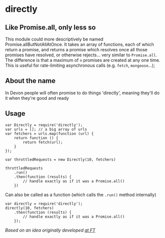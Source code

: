 # directly

## Like Promise.all, only less so

This module could more descriptively be named Promise.allButNotAllAtOnce. It takes an array of functions, each of which return a promise, and returns a promise which resolves once all those promises have resolved, or otherwise rejects... very similar to `Promise.all`. The difference is that a maximum of `n` promises are created at any one time. This is useful for rate-limiting asynchronous calls (e.g. `fetch`, `mongoose`...);

## About the name
In Devon people will often promise to do things 'directly', meaning they'll do it when they're good and ready

## Usage

```
var Directly = require('directly');
var urls = []; // a big array of urls
var fetchers = urls.map(function (url) {
    return function () {
        return fetch(url);
    }
});

var throttledRequests = new Directly(10, fetchers)

throttledRequests
    .run()
    .then(function (results) {
        // handle exactly as if it was a Promise.all()
    })

```

Can also be called as a function (which calls the `.run()` method internally)

```
var directly = require('directly');
directly(10, fetchers)
    .then(function (results) {
        // handle exactly as if it was a Promise.all()
    });
```

*Based on an idea originally developed [at FT](https://github.com/Financial-Times/next-user-preferences-api-v2/blob/master/lib/directly.js)*

